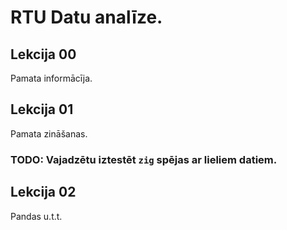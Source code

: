 # RTU Datu analīze.

## Lekcija 00
Pamata informācīja.

## Lekcija 01

Pamata zināšanas.

### TODO: Vajadzētu iztestēt `zig` spējas ar lieliem datiem.

## Lekcija 02

Pandas u.t.t.